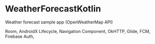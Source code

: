 # WeatherForecastKotlin
Weather forecast sample app (OpenWeatherMap API)

Room, AndroidX Lifecycle, Navigation Component, OkHTTP, Glide, FCM, Firebase Auth, 

